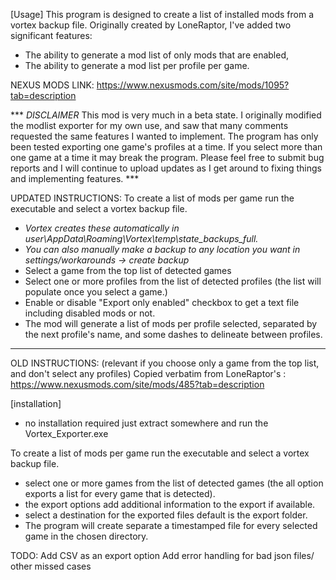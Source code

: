 [Usage]
This program is designed to create a list of installed mods from a vortex backup file. Originally created by LoneRaptor, I've added two significant features:
* The ability to generate a mod list of only mods that are enabled,
* The ability to generate a mod list per profile per game.
  

NEXUS MODS LINK: https://www.nexusmods.com/site/mods/1095?tab=description

*** *DISCLAIMER* This mod is very much in a beta state. I originally modified the modlist exporter for my own use, and saw that many comments requested the same features I wanted to implement. The program has only been tested exporting one game's profiles at a time. If you select more than one game at a time it may break the program. Please feel free to submit bug reports and I will continue to upload updates as I get around to fixing things and implementing features. ***

UPDATED INSTRUCTIONS:
To create a list of mods per game run the executable and select a vortex backup file.

* *Vortex creates these automatically in user\AppData\Roaming\Vortex\temp\state_backups_full.*
* *You can also manually make a backup to any location you want in settings/workarounds -> create backup*
* Select a game from the top list of detected games
* Select one or more profiles from the list of detected profiles (the list will populate once you select a game.)
* Enable or disable "Export only enabled" checkbox to get a text file including disabled mods or not.
* The mod will generate a list of mods per profile selected, separated by the next profile's name, and some dashes to delineate between profiles.


-------------------------------------------------------------------------------------------------------------------

OLD INSTRUCTIONS: (relevant if you choose only a game from the top list, and don't select any profiles)
Copied verbatim from LoneRaptor's : https://www.nexusmods.com/site/mods/485?tab=description

[installation]
- no installation required just extract somewhere and run the Vortex_Exporter.exe

To create a list of mods per game run the executable and select a vortex backup file.
- select one or more games from the list of detected games (the all option exports a list for every game that is detected).
- the export options add additional information to the export if available.
- select a destination for the exported files default is the export folder.
- The program will create separate a timestamped file for every selected game in the chosen directory.



TODO:
Add CSV as an export option
Add error handling for bad json files/ other missed cases
